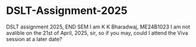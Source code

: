 # DSLT-Assignment-2025
DSLT assignment 2025, END SEM
I am K K Bharadwaj, ME24B1023
I am not avalible on the 21st of April, 2025, sir, so if you may, could I attend the Viva session at a later date?
